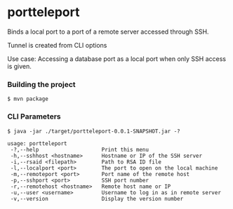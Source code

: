 # portteleport

Binds a local port to a port of a remote server accessed through SSH.

Tunnel is created from CLI options

Use case: Accessing a database port as a local port when only SSH access is given.

### Building the project
`$ mvn package`

### CLI Parameters
```
$ java -jar ./target/portteleport-0.0.1-SNAPSHOT.jar -?

usage: portteleport
 -?,--help                    Print this menu
 -h,--sshhost <hostname>      Hostname or IP of the SSH server
 -i,--rsaid <filepath>        Path to RSA ID file
 -l,--localport <port>        The port to open on the local machine
 -m,--remoteport <port>       Port name of the remote host
 -p,--sshport <port>          SSH port number
 -r,--remotehost <hostname>   Remote host name or IP
 -u,--user <username>         Username to log in as in remote server
 -v,--version                 Display the version number
```
